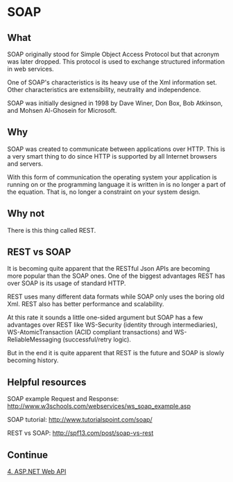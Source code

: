 # SOAP

## What

SOAP originally stood for Simple Object Access Protocol but that acronym was later dropped. This protocol is used to exchange structured information in web services.

One of SOAP's characteristics is its heavy use of the Xml information set. Other characteristics are extensibility, neutrality and independence.

SOAP was initially designed in 1998 by Dave Winer, Don Box, Bob Atkinson, and Mohsen Al-Ghosein for Microsoft.

## Why

SOAP was created to communicate between applications over HTTP. This is a very smart thing to do since HTTP is supported by all Internet browsers and servers.

With this form of communication the operating system your application is running on or the programming language it is written in is no longer a part of the equation. That is, no longer a constraint on your system design.

## Why not

There is this thing called REST.

## REST vs SOAP

It is becoming quite apparent that the RESTful Json APIs are becoming more popular than the SOAP ones. One of the biggest advantages REST has over SOAP is its usage of standard HTTP.

REST uses many different data formats while SOAP only uses the boring old Xml. REST also has better performance and scalability.

At this rate it sounds a little one-sided argument but SOAP has a few advantages over REST like WS-Security (identity through intermediaries), WS-AtomicTransaction (ACID compliant transactions) and WS-ReliableMessaging (successful/retry logic).

But in the end it is quite apparent that REST is the future and SOAP is slowly becoming history.

## Helpful resources

SOAP example Request and Response:
http://www.w3schools.com/webservices/ws_soap_example.asp

SOAP tutorial:
http://www.tutorialspoint.com/soap/

REST vs SOAP:
http://spf13.com/post/soap-vs-rest

## Continue
[4. ASP.NET Web API](4.%20ASP.NET%20Web%20API.md)
